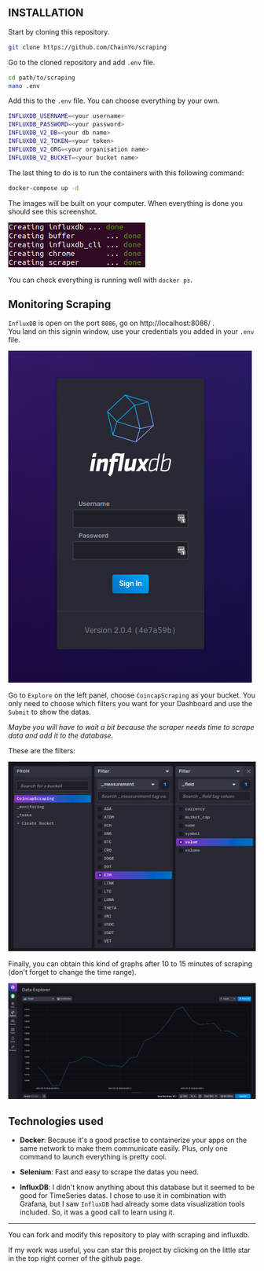 ## INSTALLATION

Start by cloning this repository.

```bash
git clone https://github.com/ChainYo/scraping
```

Go to the cloned repository and add `.env` file.

```bash
cd path/to/scraping
nano .env
```

Add this to the `.env` file. You can choose everything by your own.

```bash
INFLUXDB_USERNAME=<your username>
INFLUXDB_PASSWORD=<your password>
INFLUXDB_V2_DB=<your db name>
INFLUXDB_V2_TOKEN=<your token>
INFLUXDB_V2_ORG=<your organisation name>
INFLUXDB_V2_BUCKET=<your bucket name>
```

The last thing to do is to run the containers with this following command:

```bash
docker-compose up -d
```

The images will be built on your computer. When everything is done you should see this screenshot.

![Docker Compose Up](./resources/docker-compose.png)

You can check everything is running well with `docker ps`.

## Monitoring Scraping

`InfluxDB` is open on the port `8086`, go on http://localhost:8086/ .  
You land on this signin window, use your credentials you added in your `.env` file.  

![Sign in](./resources/signin.png)

Go to `Explore` on the left panel, choose `CoincapScraping` as your bucket. You only need to choose which filters you want for your Dashboard and use the `Submit` to show the datas.

*Maybe you will have to wait a bit because the scraper needs time to scrape data and add it to the database.*

These are the filters:

![Filters](./resources/filters.png)

Finally, you can obtain this kind of graphs after 10 to 15 minutes of scraping (don't forget to change the time range).

![Graph](./resources/graph.png)

## Technologies used

- **Docker**: Because it's a good practise to containerize your apps on the same network to make them communicate easily. Plus, only one command to launch everything is pretty cool.

- **Selenium**: Fast and easy to scrape the datas you need.

- **InfluxDB**: I didn't know anything about this database but it seemed to be good for TimeSeries datas. I chose to use it in combination with Grafana, but I saw `InfluxDB` had already some data visualization tools included. So, it was a good call to learn using it.

---

You can fork and modify this repository to play with scraping and influxdb.

If my work was useful, you can star this project by clicking on the little star in the top right corner of the github page.